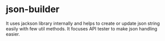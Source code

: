 # json-builder
It uses jackson library internally and helps to create or update json string easily with few util methods. It focuses API tester to make json handling easier.

